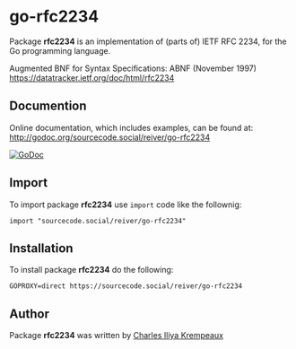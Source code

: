# go-rfc2234

Package **rfc2234** is an implementation of (parts of) IETF RFC 2234, for the Go programming language.

Augmented BNF for Syntax Specifications: ABNF (November 1997)  
https://datatracker.ietf.org/doc/html/rfc2234

## Documention

Online documentation, which includes examples, can be found at: http://godoc.org/sourcecode.social/reiver/go-rfc2234

[![GoDoc](https://godoc.org/sourcecode.social/reiver/go-rfc2234?status.svg)](https://godoc.org/sourcecode.social/reiver/go-rfc2234)

## Import

To import package **rfc2234** use `import` code like the follownig:
```
import "sourcecode.social/reiver/go-rfc2234"
```

## Installation

To install package **rfc2234** do the following:
```
GOPROXY=direct https://sourcecode.social/reiver/go-rfc2234
```

## Author

Package **rfc2234** was written by [Charles Iliya Krempeaux](http://changelog.ca)
